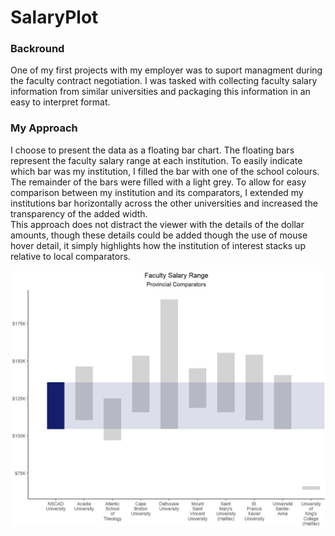 # SalaryPlot

### Backround
One of my first projects with my employer was to suport managment during the faculty contract negotiation.  I was tasked with collecting faculty salary information from similar universities and packaging this information in an easy to interpret format.

### My Approach
I choose to present the data as a floating bar chart. The floating bars represent the faculty salary range at each institution. To easily indicate which bar was my institution, I filled the bar with one of the school colours. The remainder of the bars were filled with a light grey. To allow for easy comparison between my institution and its comparators, I extended my institutions bar horizontally across the other universities and increased the transparency of the added width.  
This approach does not distract the viewer with the details of the dollar amounts, though these details could be added though the use of mouse hover detail, it simply highlights how the institution of interest stacks up relative to local comparators.

![Example Image](https://github.com/acarmichael20/SalaryPlot/blob/main/FacultySalary.jpg)
     
